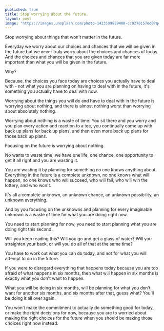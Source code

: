 ```yaml
---
published: true
title: Stop worrying about the future.
layout: post
image: "https://images.unsplash.com/photo-1423589989400-cc0270157ed0?q=80&fm=jpg&s=888e3d6b8d1340caf4bfb40eb606d0b0"
---
```




Stop worrying about things that won't matter in the future.

Everyday we worry about our choices and chances that we will be given in the future but we never truly worry about the choices and chances of today. 
And the choices and chances that you are given today are far more important than what you will be given in the future.

Why?

Because, the choices you face today are choices you actually have to deal with - not what you are planning on having to deal with in the future, it's something you actually have to deal with now. 

Worrying about the things you will do and have to deal with in the future is worrying about nothing, and there is almost nothing worst than worrying about absolutely nothing. 

Worrying about nothing is a waste of time. You sit there and you worry and you plan every action and reaction to a tee, you continually come up with back up plans for back up plans, and then even more back up plans for those back up plans. 

Focusing on the future is worrying about nothing. 

No wants to waste time, we have one life, one chance, one opportunity to get it all right and you are wasting it. 

You are wasting it by planning for something no one knows anything about.
Everything in the future is a complete unknown, no one knows what will happen, no one knows who will succeed, who will fail, who will win the lottery, and who won't. 

It's all a complete unknown, an unknown chance, an unknown possibility, an unknown everything. 

And by you focusing on the unknowns and planning for every imaginable unknown is a waste of time for what you are doing right now.

You need to start planning for now, you need to start planning what you are doing right this second.

Will you keep reading this? Will you go and get a glass of water? Will you straighten your back, or will you do all of that at the same time?

You have to work out what you can do today, and not for what you will attempt to do in the future. 

If you were to disregard everything that happens today because you are too afraid of what happens in six months, then what will happen in six months is exactly what you don't want to happen.

What you will be doing in six months, will be planning for what you don't want for another six months, and six months after that, guess what? You'll be doing it all over again.

You won't make the commitment to actually do something good for today, or make the right decisions for now, because you are to worried about making the right choices for the future when you should be making those choices right now instead.
